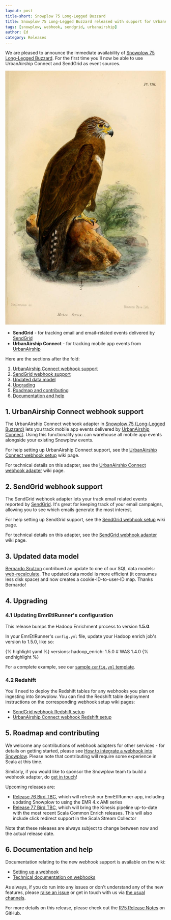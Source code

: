 ```yaml
---
layout: post
title-short: Snowplow 75 Long-Legged Buzzard
title: Snowplow 75 Long-Legged Buzzard released with support for UrbanAirship Connect and SendGrid
tags: [snowplow, webhook, sendgrid, urbanairship]
author: Ed
category: Releases
---
```


We are pleased to announce the immediate availability of [Snowplow 75 Long-Legged Buzzard][snowplow-release]. For the first time you'll now be able to use UrbanAirship Connect and SendGrid as event sources.

![R75 Long-Legged Buzzard](/assets/img/blog/2015/12/long-legged_buzzard.jpg)

* **SendGrid** - for tracking email and email-related events delivered by [SendGrid][SendGrid-website]
* **UrbanAirship Connect** - for tracking mobile app events from [UrbanAirship][urbanairship-website]

Here are the sections after the fold:

1. [UrbanAirship Connect webhook support](/blog/2015/12/23/snowplow-r75-long-legged-buzzard-released/#urbanairship)
2. [SendGrid webhook support](/blog/2015/12/23/snowplow-r75-long-legged-buzzard-released/#SendGrid)
3. [Updated data model](/blog/2015/12/23/snowplow-r75-long-legged-buzzard-released/#datamodel)
4. [Upgrading](/blog/2015/12/23/snowplow-r75-long-legged-buzzard-released/#upgrading)
5. [Roadmap and contributing](/blog/2015/12/23/snowplow-r75-long-legged-buzzard-released/#roadmap-etc)
6. [Documentation and help](/blog/2015/12/23/snowplow-r75-long-legged-buzzard-released/#help)

<!--more-->

<h2 id="urbanairship">1. UrbanAirship Connect webhook support</h2>

The UrbanAirship Connect webhook adapter in [Snowplow 75 (Long-Legged Buzzard)][snowplow-release] lets you track mobile app events delivered by [UrbanAirship Connect][urbanairship-website].
Using this functionality you can warehouse all mobile app events alongside your existing Snowplow events.

For help setting up UrbanAirship Connect support, see the [UrbanAirship Connect webhook setup][urbanairship-setup] wiki page.

For technical details on this adapter, see the [UrbanAirship Connect webhook adapter][urbanairship-tech-docs] wiki page.

<h2 id="SendGrid">2. SendGrid webhook support</h2>

The SendGrid webhook adapter lets your track email related events reported by [SendGrid][SendGrid-website]. It's great for keeping track of your email campaigns, allowing you to see which emails generate the most interest.  

For help setting up SendGrid support, see the [SendGrid webhook setup][SendGrid-setup] wiki page.

For technical details on this adapter, see the [SendGrid webhook adapter][SendGrid-tech-docs] wiki page.

<h2 id="datamodel">3. Updated data model</h2>

[Bernardo Srulzon](https://github.com/bernardosrulzon) contribued an update to one of our SQL data models: [web-recalculate](https://github.com/snowplow/snowplow/tree/master/5-data-modeling/sql-runner/redshift/sql/web-recalculate). The updated data model is more efficient (it consumes less disk space) and now creates a cookie-ID-to-user-ID map. Thanks Bernardo!

<h2 id="upgrading">4. Upgrading</h2>

<div class="html">
<h3 id="configuring-emretlrunner">4.1 Updating EmrEtlRunner's configuration</h3>
</div>

This release bumps the Hadoop Enrichment process to version **1.5.0**.

In your EmrEtlRunner's `config.yml` file, update your Hadoop enrich job's version to 1.5.0, like so:

{% highlight yaml %}
  versions:
    hadoop_enrich: 1.5.0 # WAS 1.4.0
{% endhighlight %}

For a complete example, see our [sample `config.yml` template][emretlrunner-config-yml].

<div class="html">
<h3 id="upgrading-change-form">4.2 Redshift</h3>
</div>

You'll need to deploy the Redshift tables for any webhooks you plan on ingesting into Snowplow. You can find the Redshift table deployment instructions on the corresponding webhook setup wiki pages:

* [SendGrid webhook Redshift setup][SendGrid-setup-red]
* [UrbanAirship Connect webhook Redshift setup][ua-setup-red]

<h2 id="roadmap-etc">5. Roadmap and contributing</h2>

We welcome any contributions of webhook adapters for other services - for details on getting started, please see [How to integrate a webhook into Snowplow][webhook-contributing]. Please note that contributing will require some experience in Scala at this time.

Similarly, if you would like to sponsor the Snowplow team to build a webhook adapter, do [get in touch][sponsorship-contact]!

Upcoming releases are:

* [Release 76 Bird TBC][r76-milestone], which will refresh our EmrEtlRunner app, including updating Snowplow to using the EMR 4.x AMI series
* [Release 77 Bird TBC][r77-milestone], which will bring the Kinesis pipeline up-to-date with the most recent Scala Common Enrich releases. This will also include click redirect support in the Scala Stream Collector

Note that these releases are always subject to change between now and the actual release date.

<h2 id="help">6. Documentation and help</h2>

Documentation relating to the new webhook support is available on the wiki:

* [Setting up a webhook][webhook-setup]
* [Technical documentation on webhooks][webhook-tech-docs]

As always, if you do run into any issues or don't understand any of the new features, please [raise an issue][issues] or get in touch with us via [the usual channels][talk-to-us].

For more details on this release, please check out the [R75 Release Notes][snowplow-release] on GitHub.

[webhooks-defn]: http://en.wikipedia.org/wiki/Webhook

[urbanairship-website]: http://www.urbanairship.com/
[SendGrid-website]: http://www.sendgrid.com/

[snowplow-trackers]: http://snowplowanalytics.com/technology/index.html

[webhook-setup]: https://github.com/snowplow/snowplow/wiki/Setting-up-a-Webhook

[urbanairship-setup]: https://github.com/snowplow/snowplow/wiki/UrbanAirship-webhook-setup

[SendGrid-setup]: https://github.com/snowplow/snowplow/wiki/SendGrid-webhook-setup

[webhook-tech-docs]: https://github.com/snowplow/snowplow/wiki/Snowplow-technical-documentation#1b-webhooks

[urbanairship-tech-docs]: https://github.com/snowplow/snowplow/wiki/UrbanAirship-webhook-adapter
[SendGrid-tech-docs]: https://github.com/snowplow/snowplow/wiki/SendGrid-webhook-adapter

[webhooks-2]: https://github.com/snowplow/snowplow/milestones/Webhooks%202

[webhook-contributing]: https://github.com/snowplow/snowplow/wiki/How-to-integrate-a-webhook-into-Snowplow
[sponsorship-contact]: mailto:contact@snowplowanalytics.com
[issues]: https://github.com/snowplow/snowplow/issues
[talk-to-us]: https://github.com/snowplow/snowplow/wiki/Talk-to-us
[snowplow-release]: https://github.com/snowplow/snowplow/releases/r75-long-legged-buzzard

[SendGrid-setup-red]: https://github.com/snowplow/snowplow/wiki/SendGrid-webhook-setup#22-redshift
[ua-setup-red]: https://github.com/snowplow/snowplow/wiki/UrbanAirship-webhook-setup#22-redshift

[emretlrunner-config-yml]: https://github.com/snowplow/snowplow/blob/master/3-enrich/emr-etl-runner/config/config.yml.sample

[r76-milestone]: https://github.com/snowplow/snowplow/milestones/Release%2076%20%5BCLI%5D%20Bird%20TBC
[r77-milestone]: https://github.com/snowplow/snowplow/milestones/Release%2077%20%5BKIN%5D%20Bird%20TBC

